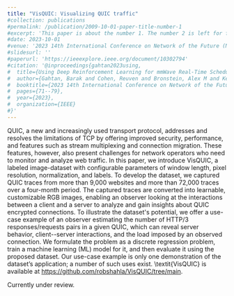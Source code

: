 ```yaml
---
title: "VisQUIC: Visualizing QUIC traffic"
#collection: publications
#permalink: /publication/2009-10-01-paper-title-number-1
#excerpt: 'This paper is about the number 1. The number 2 is left for future work.'
#date: 2023-10-01
#venue: '2023 14th International Conference on Network of the Future (NoF)'
#slidesurl: ''
#paperurl: 'https://ieeexplore.ieee.org/document/10302794'
#citation: '@inproceedings{gahtan2023using,
#  title={Using Deep Reinforcement Learning for mmWave Real-Time Scheduling},
#  author={Gahtan, Barak and Cohen, Reuven and Bronstein, Alex M and Kedar, Gil},
#  booktitle={2023 14th International Conference on Network of the Future (NoF)},
#  pages={71--79},
#  year={2023},
#  organization={IEEE}
#}'
---
```


QUIC, a new and increasingly used transport protocol, addresses and resolves the limitations of TCP by offering improved security, performance, and features such as stream multiplexing and connection migration. These features, however, also present challenges for network operators who need to monitor and analyze web traffic. In this paper, we introduce VisQUIC, a labeled image-dataset with configurable parameters of window length, pixel resolution, normalization, and labels. To develop the dataset, we captured QUIC traces from more than 9,000 websites and more than 72,000 traces over a four-month period. The captured traces are converted into learnable, customizable RGB images, enabling an observer looking at the interactions between a client and a server to analyze and gain insights about QUIC encrypted connections. To illustrate the dataset's potential, we offer a use-case example of an observer estimating the number of HTTP/3 responses/requests pairs in a given QUIC, which can reveal server behavior, client--server interactions, and the load imposed by an observed connection. We formulate the problem as a discrete regression problem, train a machine learning (ML) model for it, and then evaluate it using the proposed dataset. Our use-case example is only one demonstration of the dataset’s application; a number of such uses exist. \textit{VisQUIC} is available at https://github.com/robshahla/VisQUIC/tree/main. 

Currently under review.      